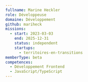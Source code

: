 ```yaml
---
fullname: Marine Heckler
role: Développeuse
domaine: Développement
github: mariheck
missions:
  - start: 2023-03-03
    end: 2025-12-31
    status: independent
    startups:
      - territoires-en-transitions
memberType: beta
competences:
  - Développement Frontend
  - JavaScript/TypeScript
---
```

